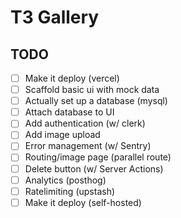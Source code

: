 # T3 Gallery

## TODO

- [ ] Make it deploy (vercel)
- [ ] Scaffold basic ui with mock data
- [ ] Actually set up a database (mysql)
- [ ] Attach database to UI
- [ ] Add authentication (w/ clerk)
- [ ] Add image upload
- [ ] Error management (w/ Sentry)
- [ ] Routing/image page (parallel route)
- [ ] Delete button (w/ Server Actions)
- [ ] Analytics (posthog)
- [ ] Ratelimiting (upstash)
- [ ] Make it deploy (self-hosted)
